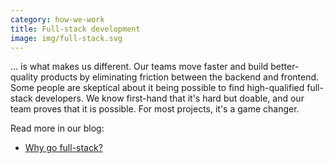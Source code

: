 ```yaml
---
category: how-we-work
title: Full-stack development
image: img/full-stack.svg
---
```


... is what makes us different. Our teams move faster and build better-quality
products by eliminating friction between the backend and frontend. Some people
are skeptical about it being possible to find high-qualified full-stack
developers. We know first-hand that it's hard but doable, and our team proves
that it is possible. For most projects, it's a game changer.

Read more in our blog:
- [Why go full-stack?](/blog/why-go-full-stack/)
